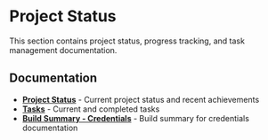 # Project Status

This section contains project status, progress tracking, and task management documentation.

## Documentation

- **[Project Status](project-status.md)** - Current project status and recent achievements
- **[Tasks](tasks.md)** - Current and completed tasks
- **[Build Summary - Credentials](build-summary-credentials.md)** - Build summary for credentials documentation
